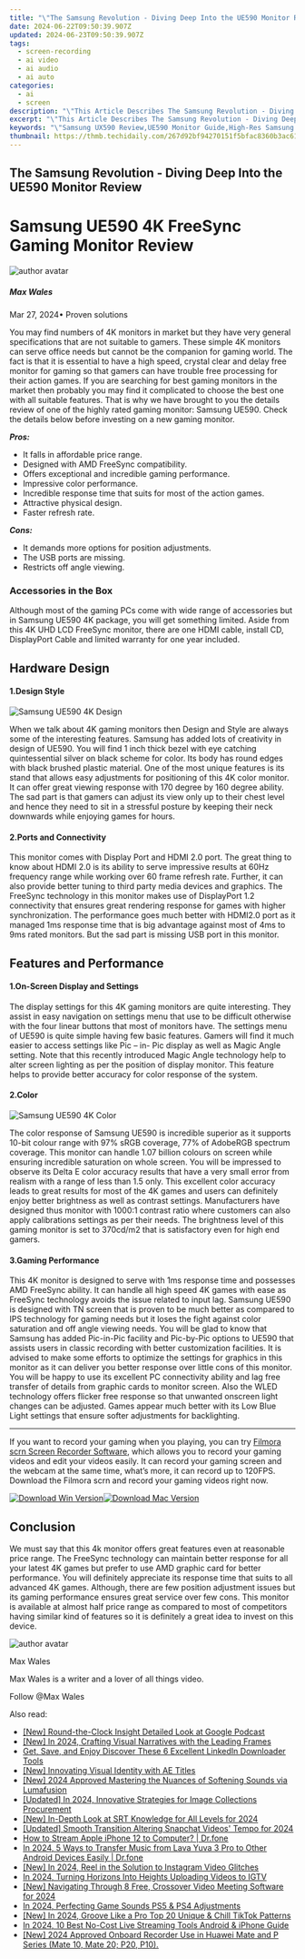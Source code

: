 ```yaml
---
title: "\"The Samsung Revolution - Diving Deep Into the UE590 Monitor Review\""
date: 2024-06-22T09:50:39.907Z
updated: 2024-06-23T09:50:39.907Z
tags: 
  - screen-recording
  - ai video
  - ai audio
  - ai auto
categories: 
  - ai
  - screen
description: "\"This Article Describes The Samsung Revolution - Diving Deep Into the UE590 Monitor Review\""
excerpt: "\"This Article Describes The Samsung Revolution - Diving Deep Into the UE590 Monitor Review\""
keywords: "\"Samsung UX590 Review,UE590 Monitor Guide,High-Res Samsung Display,Ultra HD Screen Review,Samsung Tech Innovation,Monitor UE Series Analysis,Detailed Monitor Comparison\""
thumbnail: https://thmb.techidaily.com/267d92bf94270151f5bfac8360b3ac61e42f156ac8997243316d48f1378e1df1.jpg
---
```


## The Samsung Revolution - Diving Deep Into the UE590 Monitor Review

# Samsung UE590 4K FreeSync Gaming Monitor Review

![author avatar](https://images.wondershare.com/filmora/article-images/max-wales-author.jpg)

##### Max Wales

 Mar 27, 2024• Proven solutions

 You may find numbers of 4K monitors in market but they have very general specifications that are not suitable to gamers. These simple 4K monitors can serve office needs but cannot be the companion for gaming world. The fact is that it is essential to have a high speed, crystal clear and delay free monitor for gaming so that gamers can have trouble free processing for their action games. If you are searching for best gaming monitors in the market then probably you may find it complicated to choose the best one with all suitable features. That is why we have brought to you the details review of one of the highly rated gaming monitor: Samsung UE590\. Check the details below before investing on a new gaming monitor.

**_Pros:_**

* It falls in affordable price range.
* Designed with AMD FreeSync compatibility.
* Offers exceptional and incredible gaming performance.
* Impressive color performance.
* Incredible response time that suits for most of the action games.
* Attractive physical design.
* Faster refresh rate.

**_Cons:_**

* It demands more options for position adjustments.
* The USB ports are missing.
* Restricts off angle viewing.

### Accessories in the Box

 Although most of the gaming PCs come with wide range of accessories but in Samsung UE590 4K package, you will get something limited. Aside from this 4K UHD LCD FreeSync monitor, there are one HDMI cable, install CD, DisplayPort Cable and limited warranty for one year included.

## Hardware Design

#### 1.Design Style

![Samsung UE590 4K Design](https://images.wondershare.com/filmora/article-images/samsung-ue590-4k-monitor-design.jpg)

 When we talk about 4K gaming monitors then Design and Style are always some of the interesting features. Samsung has added lots of creativity in design of UE590\. You will find 1 inch thick bezel with eye catching quintessential silver on black scheme for color. Its body has round edges with black brushed plastic material. One of the most unique features is its stand that allows easy adjustments for positioning of this 4K color monitor. It can offer great viewing response with 170 degree by 160 degree ability. The sad part is that gamers can adjust its view only up to their chest level and hence they need to sit in a stressful posture by keeping their neck downwards while enjoying games for hours.

#### 2.Ports and Connectivity

 This monitor comes with Display Port and HDMI 2.0 port. The great thing to know about HDMI 2.0 is its ability to serve impressive results at 60Hz frequency range while working over 60 frame refresh rate. Further, it can also provide better tuning to third party media devices and graphics. The FreeSync technology in this monitor makes use of DisplayPort 1.2 connectivity that ensures great rendering response for games with higher synchronization. The performance goes much better with HDMI2.0 port as it managed 1ms response time that is big advantage against most of 4ms to 9ms rated monitors. But the sad part is missing USB port in this monitor.

## Features and Performance

#### 1.On-Screen Display and Settings

 The display settings for this 4K gaming monitors are quite interesting. They assist in easy navigation on settings menu that use to be difficult otherwise with the four linear buttons that most of monitors have. The settings menu of UE590 is quite simple having few basic features. Gamers will find it much easier to access settings like Pic – in- Pic display as well as Magic Angle setting. Note that this recently introduced Magic Angle technology help to alter screen lighting as per the position of display monitor. This feature helps to provide better accuracy for color response of the system.

#### 2.Color

![Samsung UE590 4K Color](https://images.wondershare.com/filmora/article-images/samsung-ue590-4k-color-accuracy.jpg)

 The color response of Samsung UE590 is incredible superior as it supports 10-bit colour range with 97% sRGB coverage, 77% of AdobeRGB spectrum coverage. This monitor can handle 1.07 billion colours on screen while ensuring incredible saturation on whole screen. You will be impressed to observe its Delta E color accuracy results that have a very small error from realism with a range of less than 1.5 only. This excellent color accuracy leads to great results for most of the 4K games and users can definitely enjoy better brightness as well as contrast settings. Manufacturers have designed thus monitor with 1000:1 contrast ratio where customers can also apply calibrations settings as per their needs. The brightness level of this gaming monitor is set to 370cd/m2 that is satisfactory even for high end gamers.

#### 3.Gaming Performance

 This 4K monitor is designed to serve with 1ms response time and possesses AMD FreeSync ability. It can handle all high speed 4K games with ease as FreeSync technology avoids the issue related to input lag. Samsung UE590 is designed with TN screen that is proven to be much better as compared to IPS technology for gaming needs but it loses the fight against color saturation and off angle viewing needs. You will be glad to know that Samsung has added Pic-in-Pic facility and Pic-by-Pic options to UE590 that assists users in classic recording with better customization facilities. It is advised to make some efforts to optimize the settings for graphics in this monitor as it can deliver you better response over little cons of this monitor. You will be happy to use its excellent PC connectivity ability and lag free transfer of details from graphic cards to monitor screen. Also the WLED technology offers flicker free response so that unwanted onscreen light changes can be adjusted. Games appear much better with its Low Blue Light settings that ensure softer adjustments for backlighting.

---

 If you want to record your gaming when you playing, you can try [Filmora scrn Screen Recorder Software](https://tools.techidaily.com/wondershare/filmora/download/), which allows you to record your gaming videos and edit your videos easily. It can record your gaming screen and the webcam at the same time, what’s more, it can record up to 120FPS. Download the Filmora scrn and record your gaming videos right now.

[![Download Win Version](https://images.wondershare.com/filmora/guide/download-btn-rose-win.png)](https://tools.techidaily.com/wondershare/filmora/download/)[![Download Mac Version](https://images.wondershare.com/filmora/guide/download-btn-rose-mac.png)](https://download.wondershare.com/filmora-scrn%5Ffull3236.exe)

## Conclusion

 We must say that this 4k monitor offers great features even at reasonable price range. The FreeSync technology can maintain better response for all your latest 4K games but prefer to use AMD graphic card for better performance. You will definitely appreciate its response time that suits to all advanced 4K games. Although, there are few position adjustment issues but its gaming performance ensures great service over few cons. This monitor is available at almost half price range as compared to most of competitors having similar kind of features so it is definitely a great idea to invest on this device.

![author avatar](https://images.wondershare.com/filmora/article-images/max-wales-author.jpg)

Max Wales

Max Wales is a writer and a lover of all things video.

Follow @Max Wales


<ins class="adsbygoogle"
     style="display:block"
     data-ad-format="autorelaxed"
     data-ad-client="ca-pub-7571918770474297"
     data-ad-slot="1223367746"></ins>



<ins class="adsbygoogle"
     style="display:block"
     data-ad-client="ca-pub-7571918770474297"
     data-ad-slot="8358498916"
     data-ad-format="auto"
     data-full-width-responsive="true"></ins>


<span class="atpl-alsoreadstyle">Also read:</span>
<div><ul>
<li><a href="https://fox-info.techidaily.com/new-round-the-clock-insight-detailed-look-at-google-podcast/"><u>[New] Round-the-Clock Insight  Detailed Look at Google Podcast</u></a></li>
<li><a href="https://fox-info.techidaily.com/new-in-2024-crafting-visual-narratives-with-the-leading-frames/"><u>[New] In 2024, Crafting Visual Narratives with the Leading Frames</u></a></li>
<li><a href="https://fox-info.techidaily.com/get-save-and-enjoy-discover-these-6-excellent-linkedin-downloader-tools/"><u>Get, Save, and Enjoy  Discover These 6 Excellent LinkedIn Downloader Tools</u></a></li>
<li><a href="https://fox-info.techidaily.com/new-innovating-visual-identity-with-ae-titles/"><u>[New] Innovating Visual Identity with AE Titles</u></a></li>
<li><a href="https://fox-info.techidaily.com/new-2024-approved-mastering-the-nuances-of-softening-sounds-via-lumafusion/"><u>[New] 2024 Approved  Mastering the Nuances of Softening Sounds via Lumafusion</u></a></li>
<li><a href="https://fox-info.techidaily.com/updated-in-2024-innovative-strategies-for-image-collections-procurement/"><u>[Updated] In 2024, Innovative Strategies for Image Collections Procurement</u></a></li>
<li><a href="https://fox-info.techidaily.com/new-in-depth-look-at-srt-knowledge-for-all-levels-for-2024/"><u>[New] In-Depth Look at SRT  Knowledge for All Levels for 2024</u></a></li>
<li><a href="https://fox-info.techidaily.com/updated-smooth-transition-altering-snapchat-videos-tempo-for-2024/"><u>[Updated] Smooth Transition  Altering Snapchat Videos' Tempo for 2024</u></a></li>
<li><a href="https://screen-mirror.techidaily.com/how-to-stream-apple-iphone-12-to-computer-drfone-by-drfone-ios/"><u>How to Stream Apple iPhone 12 to Computer? | Dr.fone</u></a></li>
<li><a href="https://android-transfer.techidaily.com/in-2024-5-ways-to-transfer-music-from-lava-yuva-3-pro-to-other-android-devices-easily-drfone-by-drfone-transfer-from-android-transfer-from-android/"><u>In 2024, 5 Ways to Transfer Music from Lava Yuva 3 Pro to Other Android Devices Easily | Dr.fone</u></a></li>
<li><a href="https://instagram-video-files.techidaily.com/new-in-2024-reel-in-the-solution-to-instagram-video-glitches/"><u>[New] In 2024, Reel in the Solution to Instagram Video Glitches</u></a></li>
<li><a href="https://instagram-videos.techidaily.com/in-2024-turning-horizons-into-heights-uploading-videos-to-igtv/"><u>In 2024, Turning Horizons Into Heights  Uploading Videos to IGTV</u></a></li>
<li><a href="https://screen-video-capture.techidaily.com/new-navigating-through-8-free-crossover-video-meeting-software-for-2024/"><u>[New] Navigating Through 8 Free, Crossover Video Meeting Software for 2024</u></a></li>
<li><a href="https://extra-guidance.techidaily.com/in-2024-perfecting-game-sounds-ps5-and-ps4-adjustments/"><u>In 2024, Perfecting Game Sounds  PS5 & PS4 Adjustments</u></a></li>
<li><a href="https://tiktok-video-files.techidaily.com/new-in-2024-groove-like-a-pro-top-20-unique-and-chill-tiktok-patterns/"><u>[New] In 2024, Groove Like a Pro  Top 20 Unique & Chill TikTok Patterns</u></a></li>
<li><a href="https://fox-blue.techidaily.com/in-2024-10-best-no-cost-live-streaming-tools-android-and-iphone-guide/"><u>In 2024, 10 Best No-Cost Live Streaming Tools  Android & iPhone Guide</u></a></li>
<li><a href="https://screen-video-capture.techidaily.com/1716069632989-new-2024-approved-onboard-recorder-use-in-huawei-mate-and-p-series-mate-10-mate-20-p20-p10/"><u>[New] 2024 Approved  Onboard Recorder Use in Huawei Mate and P Series (Mate 10, Mate 20; P20, P10).</u></a></li>
</ul></div>
